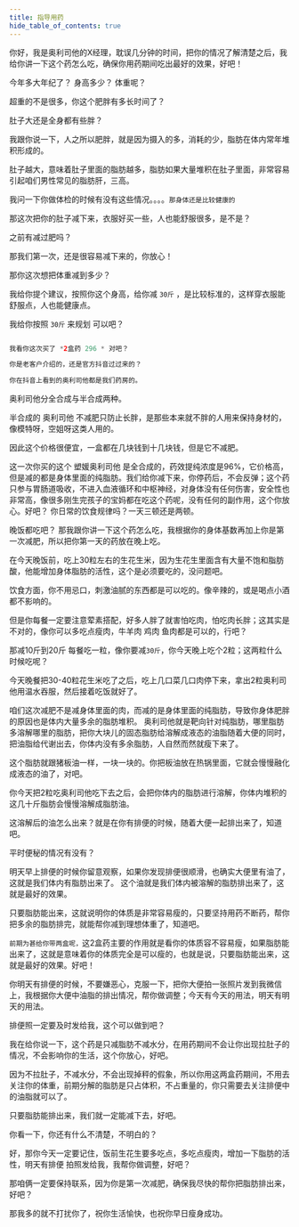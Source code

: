```yaml
---
title: 指导用药
hide_table_of_contents: true
---
```


你好，我是奥利司他的X经理，耽误几分钟的时间，把你的情况了解清楚之后，我给你讲一下这个药怎么吃，确保你用药期间吃出最好的效果，好吧！

今年多大年纪了？ 身高多少？ 体重呢？

超重的不是很多，你这个肥胖有多长时间了？

肚子大还是全身都有些胖？

我跟你说一下，人之所以肥胖，就是因为摄入的多，消耗的少，脂肪在体内常年堆积形成的。

肚子越大，意味着肚子里面的脂肪越多，脂肪如果大量堆积在肚子里面，非常容易引起咱们男性常见的脂肪肝，三高。

我问一下你做体检的时候有没有这些情况。。。。`那身体还是比较健康的`

那这次把你的肚子减下来，衣服好买一些，人也能舒服很多，是不是？

之前有减过肥吗？

那我们第一次，还是很容易减下来的，你放心！

那你这次想把体重减到多少？

我给你提个建议，按照你这个身高，给你减 `30斤` ，是比较标准的，这样穿衣服能舒服点，人也能健康点。

我给你按照 `30斤` 来规划 可以吧？


```php

我看你这次买了 *2盒药 296 * 对吧？

你是老客户介绍的，还是官方抖音过过来的？

你在抖音上看到的奥利司他都是我们药房的。

```

奥利司他分全合成与半合成两种。

半合成的 奥利司他 不减肥只防止长胖，是那些本来就不胖的人用来保持身材的，像模特呀，空姐呀这类人用的。

因此这个价格很便宜，一盒都在几块钱到十几块钱，但是它不减肥。

这一次你买的这个 塑媛奥利司他 是全合成的，药效提纯浓度是96%，它价格高，但是减的都是身体里面的纯脂肪。我们给你减下来，你停药后，不会反弹；这个药只参与胃肠道吸收，不进入血液循环和中枢神经，对身体没有任何伤害，安全性也非常高，像很多刚生完孩子的宝妈都在吃这个药呢，没有任何的副作用，这个你放心。好吧？
你日常的饮食规律吗？一天三顿还是两顿。

晚饭都吃吧？ 那我跟你讲一下这个药怎么吃，我根据你的身体基数再加上你是第一次减肥，所以把你第一天的药放在晚上吃。

在今天晚饭前，吃上30粒左右的生花生米，因为生花生里面含有大量不饱和脂肪酸，他能增加身体脂肪的活性，这个是必须要吃的，没问题吧。

饮食方面，你不用忌口，刺激油腻的东西都是可以吃的。像辛辣的，或是喝点小酒都不影响的。

但是你每餐一定要注意荤素搭配，好多人胖了就害怕吃肉，怕吃肉长胖；这其实是不对的，像你可以多吃点瘦肉，牛羊肉 鸡肉 鱼肉都是可以的，行吧？

那减10斤到20斤 每餐吃一粒，像你要减`30斤`，你今天晚上吃个2粒；这两粒什么时候吃呢？

今天晚餐把30-40粒花生米吃了之后，吃上几口菜几口肉停下来，拿出2粒奥利司他用温水吞服，然后接着吃饭就好了。

咱们这次减肥不是减身体里面的肉，而减的是身体里面的纯脂肪，导致你身体肥胖的原因也是体内大量多余的脂肪堆积。 奥利司他就是靶向针对纯脂肪，哪里脂肪多溶解哪里的脂肪，把你大块儿的固态脂肪给溶解成液态的油脂随着大便的同时，把油脂给代谢出去，你体内没有多余脂肪，人自然而然就瘦下来了。

这个脂肪就跟猪板油一样，一块一块的。你把板油放在热锅里面，它就会慢慢融化成液态的油了，对吧。

你今天把2粒吃奥利司他吃下去之后，会把你体内的脂肪进行溶解，你体内堆积的这几十斤脂肪会慢慢溶解成脂肪油。

这溶解后的油怎么出来？就是在你有排便的时候，随着大便一起排出来了，知道吧。

平时便秘的情况有没有？

明天早上排便的时候你留意观察，如果你发现排便很顺滑，也确实大便里有油了，这就是我们体内有脂肪出来了。
这个油就是我们体内被溶解的脂肪排出来了，这就是最好的效果。

只要脂肪能出来，这就说明你的体质是非常容易瘦的，只要坚持用药不断药，帮你把多余的脂肪排完，就能帮你减到理想体重了，知道吧。

`前期为甚给你带两盒呢，`这2盒药主要的作用就是看你的体质容不容易瘦，如果脂肪能出来了，这就是意味着你的体质完全是可以瘦的，也就是说，只要脂肪能出来，这就是最好的效果。好吧！

你明天有排便的时候，不要嫌恶心，克服一下，把你大便拍一张照片发到我微信上，我根据你大便中油脂的排出情况，帮你做调整；今天有今天的用法，明天有明天的用法。

排便照一定要及时发给我，这个可以做到吧？

我在给你说一下，这个药是只减脂肪不减水分，在用药期间不会让你出现拉肚子的情况，不会影响你的生活，这个你放心，好吧。

因为不拉肚子，不减水分，不会出现掉秤的假象，所以你用这两盒药期间，不用去关注你的体重，前期分解的脂肪是只占体积，不占重量的，你只需要去关注排便中的油脂就可以了。

只要脂肪能排出来，我们就一定能减下去，好吧。

你看一下，你还有什么不清楚，不明白的？

好，那你今天一定要记住，饭前生花生要多吃点，多吃点瘦肉，增加一下脂肪的活性，明天有排便 拍照发给我，我帮你做调整，好吧？

那咱俩一定要保持联系，因为你是第一次减肥，确保我尽快的帮你把脂肪排出来，好吧？

那我多的就不打扰你了，祝你生活愉快，也祝你早日瘦身成功。